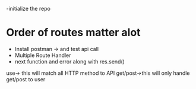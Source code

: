 -initialize the repo

# Order of routes matter alot

- Install postman -> and test api call
- Multiple Route Handler
- next function and error along with res.send()

use-> this will match all HTTP method to API
get/post->this will only handle get/post to user
